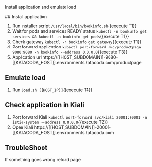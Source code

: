 Install application and emulate load

## Install application

1. Run installer script `/usr/local/bin/bookinfo.sh`{{execute T1}}
1. Wait for pods and services READY status `kubectl -n bookinfo get services && kubectl -n bookinfo get pods`{{execute T1}}
1. Check gateway `kubectl -n bookinfo get gateway`{{execute T1}}
1. Port forward application `kubectl port-forward svc/productpage 9080:9080 -n bookinfo --address 0.0.0.0`{{execute T3}}
1. Application url https://[[HOST_SUBDOMAIN]]-9080-[[KATACODA_HOST]].environments.katacoda.com/productpage

## Emulate load

1. Run ```load.sh [[HOST_IP]]```{{execute T4}}

## Check application in Kiali

1. Port forward Kiali `kubectl port-forward svc/kiali 20001:20001 -n istio-system --address 0.0.0.0`{{execute T2}}
1. Open Kiali https://[[HOST_SUBDOMAIN]]-20001-[[KATACODA_HOST]].environments.katacoda.com

## TroubleShoot

If something goes wrong reload page
